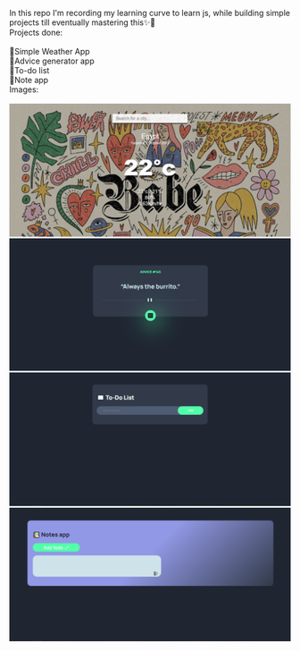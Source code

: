 In this repo I'm recording my learning curve to learn js, while building simple projects till eventually mastering this✨🎃
<br>
Projects done:<br><br>
📌Simple Weather App<br>
📌Advice generator app<br>
📌To-do list<br>
📌Note app<br>
Images:<br><br>
![Simple weather app](image-1.png)
![Advice generator app](image-3.png)
![Todo list](image.png)
![Notes app](image-2.png)
